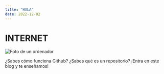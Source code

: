 ```yaml
---
title: "HOLA"
date: 2022-12-02
---
```

# INTERNET
![Foto de un ordenador](https://www.splitshire.com/wp-content/uploads/2021/10/SplitShire-VS-Developer-0137.jpg)

¿Sabes cómo funciona Github? ¿Sabes qué es un repositorio? ¡Entra en este blog y te enseñamos!
